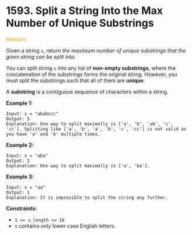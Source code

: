 # 1593. Split a String Into the Max Number of Unique Substrings
<span style="color:orange">Medium</span>

Given a string `s`, return *the maximum number of unique substrings that the given string can be split into*.

You can split string `s` into any list of **non-empty substrings**, where the concatenation of the substrings forms the original string. However, you must split the substrings such that all of them are **unique**.

A **substring** is a contiguous sequence of characters within a string.

**Example 1:**
```
Input: s = "ababccc"
Output: 5
Explanation: One way to split maximally is ['a', 'b', 'ab', 'c', 'cc']. Splitting like ['a', 'b', 'a', 'b', 'c', 'cc'] is not valid as you have 'a' and 'b' multiple times.
```
**Example 2:**
```
Input: s = "aba"
Output: 2
Explanation: One way to split maximally is ['a', 'ba'].
```
**Example 3:**
```
Input: s = "aa"
Output: 1
Explanation: It is impossible to split the string any further.
```

**Constraints:**
- `1 <= s.length <= 16`
- `s` contains only lower case English letters.